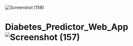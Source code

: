 ![Screenshot (158)](https://user-images.githubusercontent.com/80192488/155366285-bd999659-dd37-46f5-ad6f-e310abfe9f5e.png)
# Diabetes_Predictor_Web_App![Screenshot (157)](https://user-images.githubusercontent.com/80192488/155366416-0ba32d82-f485-4901-930d-18a376fd35a9.png)
